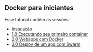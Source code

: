 ## Docker para iniciantes

Esse tutorial contém as sessões:

* [Instalação](chapters/setup.md)
* [1.0 Executando seu primeiro container](chapters/alpine.md)
* [2.0 Webapps com Docker](chapters/webapps.md)
* [3.0 Deploy de um app com Swarm](chapters/votingapp.md)
